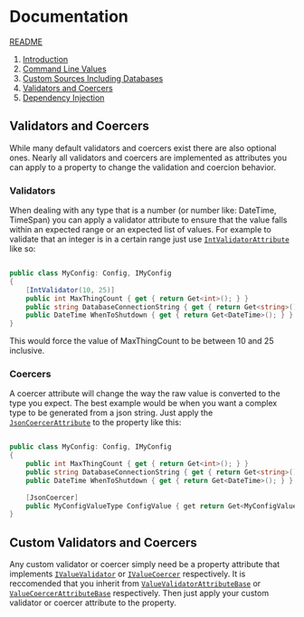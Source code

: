 # Documentation

[README](../README.md)

1. [Introduction](Introduction.md)
2. [Command Line Values](CommandLine.md)
3. [Custom Sources Including Databases](CustomSources.md)
4. [Validators and Coercers](ValidatorsAndCoercers.md)
5. [Dependency Injection](DependencyInjection.md)


## Validators and Coercers

While many default validators and coercers exist there are also optional ones. Nearly all validators and coercers are implemented as attributes you can apply to a property to change the validation and coercion behavior.

### Validators

When dealing with any type that is a number (or number like: DateTime, TimeSpan) you can apply a validator attribute to ensure that the value falls within an expected range or an expected list of values. For example to validate that an integer is in a certain range just use [`IntValidatorAttribute`](../Configgy/Source/Validation/IntValidatorAttribute.cs) like so:

```csharp

public class MyConfig: Config, IMyConfig
{   
    [IntValidator(10, 25)]
    public int MaxThingCount { get { return Get<int>(); } }        
    public string DatabaseConnectionString { get { return Get<string>(); } }        
    public DateTime WhenToShutdown { get { return Get<DateTime>(); } }
}


```

This would force the value of MaxThingCount to be between 10 and 25 inclusive.

### Coercers

A coercer attribute will change the way the raw value is converted to the type you expect. The best example would be when you want a complex type to be generated from a json string. Just apply the [`JsonCoercerAttribute`](../Configgy/Source/Coercion/JsonCoercerAttribute.cs) to the property like this:

```csharp

public class MyConfig: Config, IMyConfig
{   
    public int MaxThingCount { get { return Get<int>(); } }        
    public string DatabaseConnectionString { get { return Get<string>(); } }        
    public DateTime WhenToShutdown { get { return Get<DateTime>(); } }
    
    [JsonCoercer]
    public MyConfigValueType ConfigValue { get return Get<MyConfigValueType>(); } }
}

```

## Custom Validators and Coercers

Any custom validator or coercer simply need be a property attribute that implements [`IValueValidator`](../Configgy/Validation/IValueValidator.cs) or [`IValueCoercer`](../Configgy/Coercion/IValueCoercer.cs) respectively. It is reccomended that you inherit from [`ValueValidatorAttributeBase`](../Configgy/Validation/ValueValidatorAttributeBase.cs) or [`ValueCoercerAttributeBase`](../Configgy/Coercion/ValueCoercerAttributeBase.cs) respectively. Then just apply your custom validator or coercer attribute to the property.